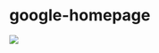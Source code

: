 # google-homepage

<!-- Google Homepage
https://github.com/djayku/google-homepage -->

<!DOCTYPE html>
<html>
<head>
<body>
<title> Jason's Google Homepage </title>

<img src="https://www.google.com.hk/images/srpr/logo11w.png">


</body>
</head>
</html>